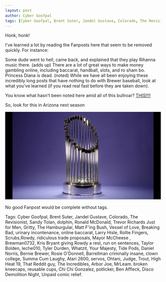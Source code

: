 ```yaml
---
layout: post
author: Cyber Goofpal
tags: [Cyber Goofpal, Brent Suter, Jandel Gustave, Colorado, The Revisionist, Sandy Tolan, dolphin, Ronald McDonald, Trevor Richards Just for Men, Gritty, The Hamburgular, Matt F'ing Bush, Vessel of Love, Breaking Bad, urinary incontenance, online baccarat, Larry Hisle, Rollie Fingers, Scrubs,Rowdy, ridiculous trade proposals, Mayor McCheese , Brewman0732, Kris Bryant giving Rowdy a rest, run on sentences, Taylor Bolden, leche010, Tyler Durden, Whatzit, Your Majesty, Tide Pods, Daniel Norris, Bernie Brewer, Rosie O'Donnell, Barrellman criminally insane, clown college, Summa Cum Laughy, Atari 2600, servos, Ohtani, Judge, Trout, High Heat 19, That Reddit guy, The Incredibles, Arbor Joe, MrLeam. broken kneecaps, reusable cups, Chi Chi Gonzalez, potlicker, Ben Affleck, Disco Demolition Night, Unpaid comic relief]
---
```


Honk, honk!

I've learned a lot by reading the Fanposts here that seem to be removed quickly. For instance:

Some dude went to hell, came back, and explained that they play Rihanna music there. (adds up)
There are a lot of great ways to make money gambling online, including baccarat, handball, slots, and ro sham bo.
Princess Diana is dead. (noted)
While we have all been enjoying these incredibly long posts that have nothing to do with Brewer baseball, look at what you've learned (if you read real fast before they are taken down).

You know what hasn't been noted here amid all of this bullroar? [THIS!!!!](https://www.mlbtraderumors.com/?s=gustave)

So, look for this in Arizona next season

![World Series Trophy](images\world-series-trophy.jpg)

No good Fanpost would be complete without tags.

Tags: Cyber Goofpal, Brent Suter, Jandel Gustave, Colorado, The Revisionist, Sandy Tolan, dolphin, Ronald McDonald, Trevor Richards Just for Men, Gritty, The Hamburgular, Matt F'ing Bush, Vessel of Love, Breaking Bad, urinary incontenance, online baccarat, Larry Hisle, Rollie Fingers, Scrubs,Rowdy, ridiculous trade proposals, Mayor McCheese , Brewman0732, Kris Bryant giving Rowdy a rest, run on sentences, Taylor Bolden, leche010, Tyler Durden, Whatzit, Your Majesty, Tide Pods, Daniel Norris, Bernie Brewer, Rosie O'Donnell, Barrellman criminally insane, clown college, Summa Cum Laughy, Atari 2600, servos, Ohtani, Judge, Trout, High Heat 19, That Reddit guy, The Incredibles, Arbor Joe, MrLeam. broken kneecaps, reusable cups, Chi Chi Gonzalez, potlicker, Ben Affleck, Disco Demolition Night, Unpaid comic relief.